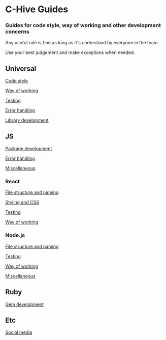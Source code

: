 # C-Hive Guides

### Guides for code style, way of working and other development concerns

Any useful rule is fine as long as it's understood by everyone in the team.

Use your best judgement and make exceptions when needed.

## Universal

[Code style](universal/code-style.md)

[Way of working](universal/way-of-working.md)

[Testing](universal/testing.md)

[Error handling](universal/error-handling.md)

[Library development](universal/lib.md)

## JS

[Package development](js/package.md)

[Error handling](js/error-handling.md)

[Miscellaneous](js/misc.md)

### React

[File structure and naming](react/file-structure-naming.md)

[Styling and CSS](react/styling-and-css.md)

[Testing](react/testing.md)

[Way of working](react/way-of-working.md)

### Node.js

[File structure and naming](node/file-structure-naming.md)

[Testing](node/testing.md)

[Way of working](node/way-of-working.md)

[Miscellaneous](node/misc.md)

## Ruby

[Gem development](ruby/gem.md)

## Etc

[Social media](etc/social-media.md)
